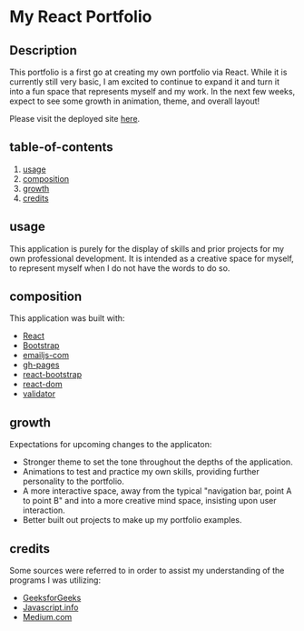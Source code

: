 # My React Portfolio

## Description

This portfolio is a first go at creating my own portfolio via React. While it is currently still very basic, I am excited to continue to expand it and turn it into a fun space that represents myself and my work. In the  next few weeks, expect to see some growth in animation, theme, and overall layout!

Please visit the deployed site [here](https://lindslewis.github.io/lml-portfolio/#about).

## table-of-contents

1. [usage](#usage)
2. [composition](#composition)
3. [growth](#growth)
4. [credits](#credits)

## usage

This application is purely for the display of skills and prior projects for my own professional development. It is intended as a creative space for myself, to represent myself when I do not have the words to do so.

## composition

This application was built with:

- [React](https://reactjs.org/)
- [Bootstrap](https://getbootstrap.com/)
- [emailjs-com](https://www.emailjs.com/)
- [gh-pages](https://www.npmjs.com/package/gh-pages)
- [react-bootstrap](https://react-bootstrap.github.io/)
- [react-dom](https://reactjs.org/docs/react-dom.html)
- [validator](https://www.npmjs.com/package/validator)

## growth

Expectations for upcoming changes to the applicaton:

- Stronger theme to set the tone throughout the depths of the application. 
- Animations to test and practice my own skills, providing further personality to the portfolio.
- A more interactive space, away from the typical "navigation bar, point A to point B" and into a more creative mind space, insisting upon user interaction.
- Better built out projects to make up my portfolio examples.

## credits

Some sources were referred to in order to assist my understanding of the programs I was utilizing: 
- [GeeksforGeeks](https://www.geeksforgeeks.org/how-to-validate-an-email-in-reactjs/)
- [Javascript.info](https://javascript.info/mousemove-mouseover-mouseout-mouseenter-mouseleave)
- [Medium.com](https://medium.com/geekculture/how-to-send-emails-from-a-form-in-react-emailjs-6cdd21bb4190)
